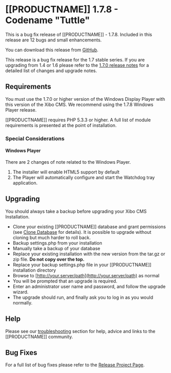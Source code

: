 <!--toc=getting_started-->
# [[PRODUCTNAME]] 1.7.8 - Codename "Tuttle"

This is a bug fix release of [[PRODUCTNAME]] - 1.7.8. Included in this release are 12 bugs and small enhancements.

You can download this release from [GitHub](https://github.com/xibosignage/xibo-cms/releases/tag/1.7.8).

This release is a bug fix release for the 1.7 stable series. If you are upgrading from 1.4 or 1.6 please refer to 
the [1.7.0 release notes](release_notes_1.7.0.html) for a detailed list of changes and upgrade notes.

## Requirements
You must use the 1.7.0 or higher version of the Windows Display Player with this version of the Xibo CMS. We recommend 
using the 1.7.8 Windows Player release.

[[PRODUCTNAME]] requires PHP 5.3.3 or higher. A full list of module requirements is presented at the point of 
installation.

### Special Considerations
#### Windows Player
There are 2 changes of note related to the Windows Player.

 1. The installer will enable HTML5 support by default
 2. The Player will automatically configure and start the Watchdog tray application.

## Upgrading
You should always take a backup before upgrading your Xibo CMS Installation.

*   Clone your existing [[PRODUCTNAME]] database and grant permissions
(see [Clone Database](release_notes_clonedb.html "Clone Database") for details). It is possible to upgrade without cloning but much harder to roll back.
*   Backup settings.php from your installation
*   Manually take a backup of your database
*   Replace your existing installation with the new version from the tar.gz or zip file. **Do not copy over the top.**
*   Replace your backup settings.php file in your [[PRODUCTNAME]] installation directory
*   Browse to [http://your.server/path](http://your.server/path) as normal
*   You will be prompted that an upgrade is required.
*   Enter an administrator user name and password, and follow the upgrade wizard.
*   The upgrade should run, and finally ask you to log in as you would normally.


## Help
Please see our [troubleshooting](troubleshooting.html) section for help, advice and links to the [[PRODUCTNAME]] community.

## Bug Fixes
For a full list of bug fixes please refer to the [Release Project Page](https://github.com/xibosignage/xibo/issues?q=milestone%3A1.7.8+is%3Aclosed).
